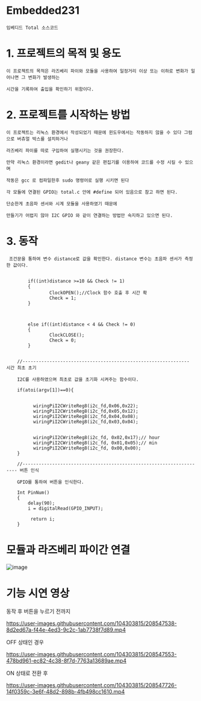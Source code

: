 # Embedded231
  
    임베디드 Total 소스코드


# 1. 프로젝트의 목적 및 용도 
  
  
    이 프로젝트의 목적은 라즈베리 파이와 모듈을 사용하여 일정거리 이상 또는 이하로 변화가 일어나면 그 변화가 발생하는
    
    시간을 기록하여 출입을 확인하기 위함이다.






 # 2. 프로젝트를 시작하는 방법
 
    이 프로젝트는 리눅스 환경에서 작성되었기 때문에 윈도우에서는 작동하지 않을 수 있다 그럼으로 버츄얼 박스를 설치하거나
   
    라즈베리 파이를 따로 구입하여 실행시키는 것을 권장한다.
 
    만약 리눅스 환경이라면 gedit나 geany 같은 편집기를 이용하여 코드를 수정 시킬 수 있으며
   
    작동은 gcc 로 컴파일한후 sudo 명령어로 실행 시키면 된다
 
    각 모듈에 연결된 GPIO는 total.c 안에 #define 되어 있음으로 참고 하면 된다.
 
    단순한게 초음파 센서와 시계 모듈을 사용하였기 때문에

    만들기가 어렵지 않아 I2C GPIO 와 같이 연결하는 방법만 숙지하고 있으면 된다.











# 3. 동작


     조건문을 통하여 변수 distance로 값을 확인한다. distance 변수는 초음파 센서가 측정한 값이다.
  

   		    if((int)distance >=10 && Check != 1)
		    {
				    ClockOPEN();//Clock 함수 호출 후 시간 확
				    Check = 1;
		    }

		
		
		    else if((int)distance < 4 && Check != 0)
		    {
				    ClockCLOSE();
				    Check = 0;
		    }
        
        
        //-------------------------------------------------------------- 시간 최초 초기
        
        I2C를 사용하였으며 최초로 값을 초기화 시켜주는 함수이다.
        
        if(atoi(argv[1])==0){
        
        
              wiringPiI2CWriteReg8(i2c_fd,0x06,0x22);
              wiringPiI2CWriteReg8(i2c_fd,0x05,0x12);
              wiringPiI2CWriteReg8(i2c_fd,0x04,0x08);
              wiringPiI2CWriteReg8(i2c_fd,0x03,0x04);


              wiringPiI2CWriteReg8(i2c_fd, 0x02,0x17);// hour
              wiringPiI2CWriteReg8(i2c_fd, 0x01,0x05);// min  
              wiringPiI2CWriteReg8(i2c_fd, 0x00,0x00); 
        }
		
        //-------------------------------------------------------------------- 버튼 인식
         
        GPIO를 통하여 버튼을 인식한다.
        
        Int PinNum()
        {
            delay(90);
            i = digitalRead(GPIO_INPUT);

             return i;
      	}


# 모듈과 라즈베리 파이간 연결
![image](https://user-images.githubusercontent.com/104303815/208537651-6b177d9c-c81b-4372-8a94-970f4eaf507b.png)

# 기능 시연 영상

동작 후 버튼을 누르기 전까지


https://user-images.githubusercontent.com/104303815/208547538-8d2ed67a-f44e-4ed3-9c2c-1ab7738f7d89.mp4


OFF 상태인 경우


https://user-images.githubusercontent.com/104303815/208547553-478bd961-ec82-4c38-8f7d-7763a13689ae.mp4


ON 상태로 전환 후


https://user-images.githubusercontent.com/104303815/208547726-14f0359c-3e6f-48d2-898b-4fb498cc1610.mp4


